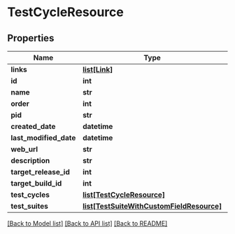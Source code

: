 # TestCycleResource

## Properties
Name | Type | Description | Notes
------------ | ------------- | ------------- | -------------
**links** | [**list[Link]**](Link.md) |  | [optional] 
**id** | **int** |  | [optional] 
**name** | **str** |  | [optional] 
**order** | **int** |  | [optional] 
**pid** | **str** |  | [optional] 
**created_date** | **datetime** |  | [optional] 
**last_modified_date** | **datetime** |  | [optional] 
**web_url** | **str** |  | [optional] 
**description** | **str** |  | [optional] 
**target_release_id** | **int** |  | [optional] 
**target_build_id** | **int** |  | [optional] 
**test_cycles** | [**list[TestCycleResource]**](TestCycleResource.md) |  | [optional] 
**test_suites** | [**list[TestSuiteWithCustomFieldResource]**](TestSuiteWithCustomFieldResource.md) |  | [optional] 

[[Back to Model list]](../README.md#documentation-for-models) [[Back to API list]](../README.md#documentation-for-api-endpoints) [[Back to README]](../README.md)


